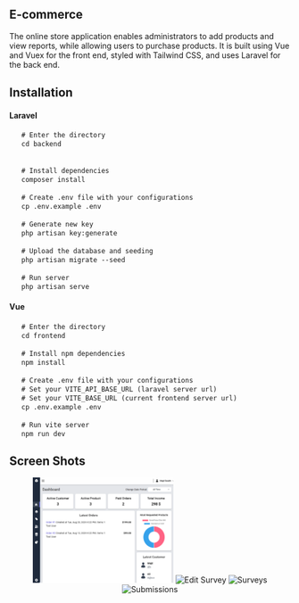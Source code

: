 ## E-commerce

The online store application enables administrators to add products and view reports, while allowing users to purchase products. It is built using Vue and Vuex for the front end, styled with Tailwind CSS, and uses Laravel for the back end.
## Installation

#### Laravel

```shell
   # Enter the directory
   cd backend


   # Install dependencies
   composer install

   # Create .env file with your configurations
   cp .env.example .env

   # Generate new key
   php artisan key:generate

   # Upload the database and seeding
   php artisan migrate --seed

   # Run server
   php artisan serve

```

#### Vue

```shell
   # Enter the directory
   cd frontend

   # Install npm dependencies
   npm install

   # Create .env file with your configurations
   # Set your VITE_API_BASE_URL (laravel server url)
   # Set your VITE_BASE_URL (current frontend server url)
   cp .env.example .env

   # Run vite server
   npm run dev
```

## Screen Shots

<p align="center">
<img src="screenshots/dashboard.PNG" alt="Dashboard" width="50%" >
<img src="screenshots/edit_survey.PNG" alt="Edit Survey" width="50%" >
<img src="screenshots/surveys.PNG" alt="Surveys" width="50%" >
<img src="screenshots/submission.PNG" alt="Submissions" width="50%" >
</p>
